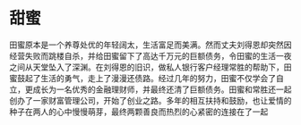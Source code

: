 # 甜蜜

田蜜原本是一个养尊处优的年轻阔太，生活富足而美满。然而丈夫刘得恩却突然因经营失败而跳楼自杀，并给田蜜留下了高达千万元的巨额债务，令田蜜的生活一夜之间从天堂坠入了深渊。在刘得恩的旧识，做私人银行客户经理常胜的帮助下，田蜜鼓起了生活的勇气，走上了漫漫还债路。经过几年的努力，田蜜不仅学会了自立，更成长为一名优秀的金融理财师，并最终还清了巨额债务。田蜜和常胜还一起创办了一家财富管理公司，开始了创业之路。多年的相互扶持和鼓励，也让爱情的种子在两人的心中慢慢萌芽，最终两颗善良而热烈的心紧密的连接在了一起
